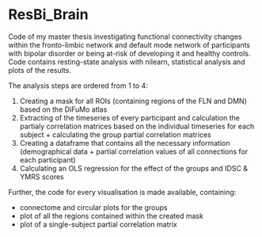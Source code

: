 # ResBi_Brain
Code of my master thesis investigating functional connectivity changes within the fronto-limbic network and default mode network of participants with bipolar disorder or being at-risk of developing it and healthy controls. Code contains resting-state analysis with nilearn, statistical analysis and plots of the results.

The analysis steps are ordered from 1 to 4: 
  1. Creating a mask for all ROIs (containing regions of the FLN and DMN) based on the DiFuMo atlas
  2. Extracting of the timeseries of every participant and calculation the partialy correlation matrices based on the individual timeseries for each subject + calculating the group partial correlation matrices
  3. Creating a dataframe that contains all the necessary information (demographical data + partial correlation values of all connections for each participant)
  4. Calculating an OLS regression for the effect of the groups and IDSC & YMRS scores
  
Further, the code for every visualisation is made available, containing: 
 - connectome and circular plots for the groups 
 - plot of all the regions contained within the created mask
 - plot of a single-subject partial correlation matrix
